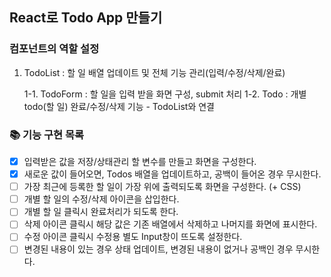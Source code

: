 ## React로 Todo App 만들기

### 컴포넌트의 역할 설정

1. TodoList : 할 일 배열 업데이트 및 전체 기능 관리(입력/수정/삭제/완료)

   1-1. TodoForm : 할 일을 입력 받을 화면 구성, submit 처리
   1-2. Todo : 개별 todo(할 일) 완료/수정/삭제 기능 - TodoList와 연결

### 📚 기능 구현 목록

- [x] 입력받은 값을 저장/상태관리 할 변수를 만들고 화면을 구성한다.
- [x] 새로운 값이 들어오면, Todos 배열을 업데이트하고, 공백이 들어온 경우 무시한다.
- [ ] 가장 최근에 등록한 할 일이 가장 위에 출력되도록 화면을 구성한다. (+ CSS)
- [ ] 개별 할 일의 수정/삭제 아이콘을 삽입한다.
- [ ] 개별 할 일 클릭시 완료처리가 되도록 한다.
- [ ] 삭제 아이콘 클릭시 해당 값은 기존 배열에서 삭제하고 나머지를 화면에 표시한다.
- [ ] 수정 아이콘 클릭시 수정용 별도 Input창이 뜨도록 설정한다.
- [ ] 변경된 내용이 있는 경우 상태 업데이트, 변경된 내용이 없거나 공백인 경우 무시한다.
